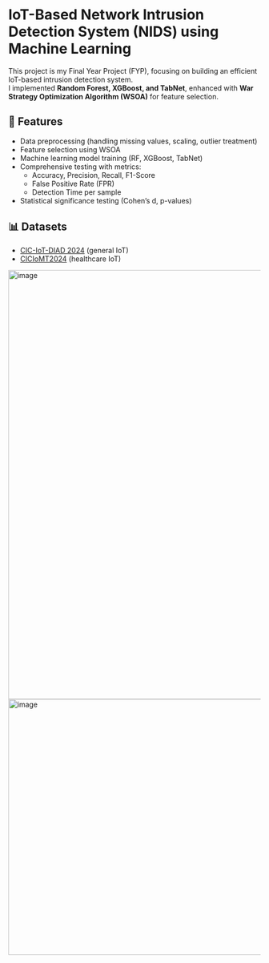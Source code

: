 # IoT-Based Network Intrusion Detection System (NIDS) using Machine Learning

This project is my Final Year Project (FYP), focusing on building an efficient IoT-based intrusion detection system.  
I implemented **Random Forest, XGBoost, and TabNet**, enhanced with **War Strategy Optimization Algorithm (WSOA)** for feature selection.  

## 🚀 Features
- Data preprocessing (handling missing values, scaling, outlier treatment)
- Feature selection using WSOA
- Machine learning model training (RF, XGBoost, TabNet)
- Comprehensive testing with metrics:
  - Accuracy, Precision, Recall, F1-Score
  - False Positive Rate (FPR)
  - Detection Time per sample
- Statistical significance testing (Cohen’s d, p-values)

## 📊 Datasets
- [CIC-IoT-DIAD 2024](https://www.unb.ca/cic/datasets/iot-diad-2024.html) (general IoT)
- [CICIoMT2024](https://www.unb.ca/cic/datasets/iomt2024.html) (healthcare IoT)

<img width="531" height="857" alt="image" src="https://github.com/user-attachments/assets/4a5fdb05-b4d5-480d-956e-e3e912412284" />

<img width="671" height="511" alt="image" src="https://github.com/user-attachments/assets/81d8a14f-88a4-4d5f-b5d3-03c46bc566c5" />

